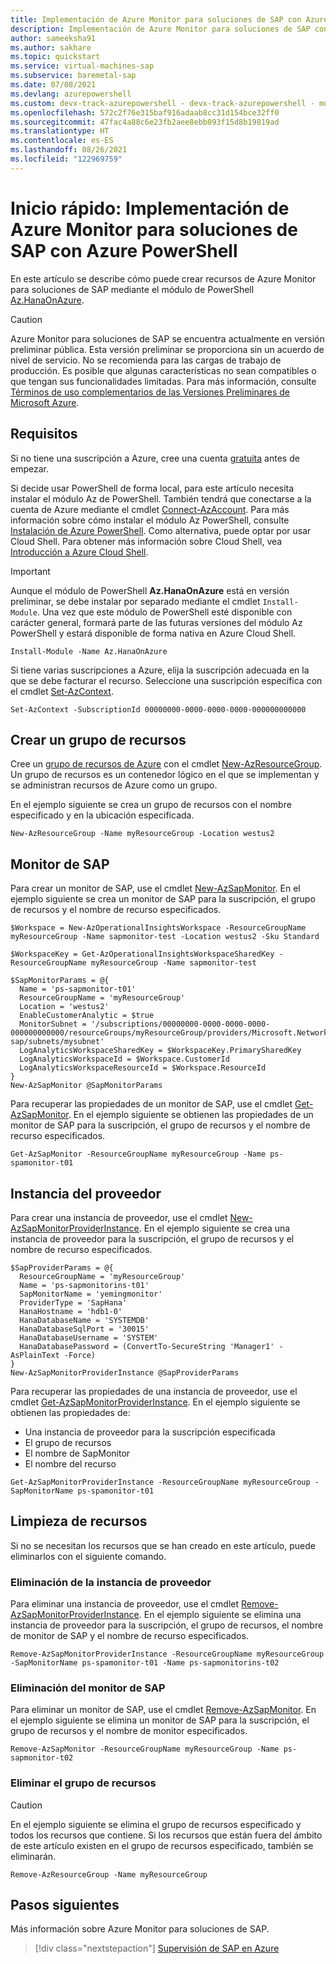 ```yaml
---
title: Implementación de Azure Monitor para soluciones de SAP con Azure PowerShell
description: Implementación de Azure Monitor para soluciones de SAP con Azure PowerShell
author: sameeksha91
ms.author: sakhare
ms.topic: quickstart
ms.service: virtual-machines-sap
ms.subservice: baremetal-sap
ms.date: 07/08/2021
ms.devlang: azurepowershell
ms.custom: devx-track-azurepowershell - devx-track-azurepowershell - mode-api
ms.openlocfilehash: 572c2f76e315baf916adaab8cc31d154bce32ff0
ms.sourcegitcommit: 47fac4a88c6e23fb2aee8ebb093f15d8b19819ad
ms.translationtype: HT
ms.contentlocale: es-ES
ms.lasthandoff: 08/26/2021
ms.locfileid: "122969759"
---
```

# <a name="quickstart-deploy-azure-monitor-for-sap-solutions-with-azure-powershell"></a>Inicio rápido: Implementación de Azure Monitor para soluciones de SAP con Azure PowerShell

En este artículo se describe cómo puede crear recursos de Azure Monitor para soluciones de SAP mediante el módulo de PowerShell [Az.HanaOnAzure](/powershell/module/az.hanaonazure/#sap-hana-on-azure).

> [!CAUTION]
> Azure Monitor para soluciones de SAP se encuentra actualmente en versión preliminar pública. Esta versión preliminar se proporciona sin un acuerdo de nivel de servicio. No se recomienda para las cargas de trabajo de producción. Es posible que algunas características no sean compatibles o que tengan sus funcionalidades limitadas. Para más información, consulte [Términos de uso complementarios de las Versiones Preliminares de Microsoft Azure](https://azure.microsoft.com/support/legal/preview-supplemental-terms/).

## <a name="requirements"></a>Requisitos

Si no tiene una suscripción a Azure, cree una cuenta [gratuita](https://azure.microsoft.com/free/) antes de empezar.

Si decide usar PowerShell de forma local, para este artículo necesita instalar el módulo Az de PowerShell. También tendrá que conectarse a la cuenta de Azure mediante el cmdlet [Connect-AzAccount](/powershell/module/az.accounts/connect-azaccount). Para más información sobre cómo instalar el módulo Az PowerShell, consulte [Instalación de Azure PowerShell](/powershell/azure/install-az-ps). Como alternativa, puede optar por usar Cloud Shell. Para obtener más información sobre Cloud Shell, vea [Introducción a Azure Cloud Shell](../../../cloud-shell/overview.md).

> [!IMPORTANT]
> Aunque el módulo de PowerShell **Az.HanaOnAzure** está en versión preliminar, se debe instalar por separado mediante el cmdlet `Install-Module`. Una vez que este módulo de PowerShell esté disponible con carácter general, formará parte de las futuras versiones del módulo Az PowerShell y estará disponible de forma nativa en Azure Cloud Shell.

```azurepowershell-interactive
Install-Module -Name Az.HanaOnAzure
```

Si tiene varias suscripciones a Azure, elija la suscripción adecuada en la que se debe facturar el recurso. Seleccione una suscripción específica con el cmdlet [Set-AzContext](/powershell/module/az.accounts/set-azcontext).

```azurepowershell-interactive
Set-AzContext -SubscriptionId 00000000-0000-0000-0000-000000000000
```

## <a name="create-a-resource-group"></a>Crear un grupo de recursos

Cree un [grupo de recursos de Azure](../../../azure-resource-manager/management/overview.md) con el cmdlet [New-AzResourceGroup](/powershell/module/az.resources/new-azresourcegroup). Un grupo de recursos es un contenedor lógico en el que se implementan y se administran recursos de Azure como un grupo.

En el ejemplo siguiente se crea un grupo de recursos con el nombre especificado y en la ubicación especificada.

```azurepowershell-interactive
New-AzResourceGroup -Name myResourceGroup -Location westus2
```

## <a name="sap-monitor"></a>Monitor de SAP

Para crear un monitor de SAP, use el cmdlet [New-AzSapMonitor](/powershell/module/az.hanaonazure/new-azsapmonitor). En el ejemplo siguiente se crea un monitor de SAP para la suscripción, el grupo de recursos y el nombre de recurso especificados.

```azurepowershell-interactive
$Workspace = New-AzOperationalInsightsWorkspace -ResourceGroupName myResourceGroup -Name sapmonitor-test -Location westus2 -Sku Standard

$WorkspaceKey = Get-AzOperationalInsightsWorkspaceSharedKey -ResourceGroupName myResourceGroup -Name sapmonitor-test

$SapMonitorParams = @{
  Name = 'ps-sapmonitor-t01'
  ResourceGroupName = 'myResourceGroup'
  Location = 'westus2'
  EnableCustomerAnalytic = $true
  MonitorSubnet = '/subscriptions/00000000-0000-0000-0000-000000000000/resourceGroups/myResourceGroup/providers/Microsoft.Network/virtualNetworks/vnet-sap/subnets/mysubnet'
  LogAnalyticsWorkspaceSharedKey = $WorkspaceKey.PrimarySharedKey
  LogAnalyticsWorkspaceId = $Workspace.CustomerId
  LogAnalyticsWorkspaceResourceId = $Workspace.ResourceId
}
New-AzSapMonitor @SapMonitorParams
```

Para recuperar las propiedades de un monitor de SAP, use el cmdlet [Get-AzSapMonitor](/powershell/module/az.hanaonazure/get-azsapmonitor). En el ejemplo siguiente se obtienen las propiedades de un monitor de SAP para la suscripción, el grupo de recursos y el nombre de recurso especificados.

```azurepowershell-interactive
Get-AzSapMonitor -ResourceGroupName myResourceGroup -Name ps-spamonitor-t01
```

## <a name="provider-instance"></a>Instancia del proveedor

Para crear una instancia de proveedor, use el cmdlet [New-AzSapMonitorProviderInstance](/powershell/module/az.hanaonazure/new-azsapmonitorproviderinstance). En el ejemplo siguiente se crea una instancia de proveedor para la suscripción, el grupo de recursos y el nombre de recurso especificados.

```azurepowershell-interactive
$SapProviderParams = @{
  ResourceGroupName = 'myResourceGroup'
  Name = 'ps-sapmonitorins-t01'
  SapMonitorName = 'yemingmonitor'
  ProviderType = 'SapHana'
  HanaHostname = 'hdb1-0'
  HanaDatabaseName = 'SYSTEMDB'
  HanaDatabaseSqlPort = '30015'
  HanaDatabaseUsername = 'SYSTEM'
  HanaDatabasePassword = (ConvertTo-SecureString 'Manager1' -AsPlainText -Force)
}
New-AzSapMonitorProviderInstance @SapProviderParams
```

Para recuperar las propiedades de una instancia de proveedor, use el cmdlet [Get-AzSapMonitorProviderInstance](/powershell/module/az.hanaonazure/get-azsapmonitorproviderinstance). En el ejemplo siguiente se obtienen las propiedades de: 
- Una instancia de proveedor para la suscripción especificada
- El grupo de recursos
- El nombre de SapMonitor
- El nombre del recurso

```azurepowershell-interactive
Get-AzSapMonitorProviderInstance -ResourceGroupName myResourceGroup -SapMonitorName ps-spamonitor-t01
```

## <a name="clean-up-resources"></a>Limpieza de recursos

Si no se necesitan los recursos que se han creado en este artículo, puede eliminarlos con el siguiente comando.

### <a name="delete-the-provider-instance"></a>Eliminación de la instancia de proveedor

Para eliminar una instancia de proveedor, use el cmdlet [Remove-AzSapMonitorProviderInstance](/powershell/module/az.hanaonazure/remove-azsapmonitorproviderinstance). En el ejemplo siguiente se elimina una instancia de proveedor para la suscripción, el grupo de recursos, el nombre de monitor de SAP y el nombre de recurso especificados.

```azurepowershell-interactive
Remove-AzSapMonitorProviderInstance -ResourceGroupName myResourceGroup -SapMonitorName ps-spamonitor-t01 -Name ps-sapmonitorins-t02
```

### <a name="delete-the-sap-monitor"></a>Eliminación del monitor de SAP

Para eliminar un monitor de SAP, use el cmdlet [Remove-AzSapMonitor](/powershell/module/az.hanaonazure/remove-azsapmonitor). En el ejemplo siguiente se elimina un monitor de SAP para la suscripción, el grupo de recursos y el nombre de monitor especificados.

```azurepowershell
Remove-AzSapMonitor -ResourceGroupName myResourceGroup -Name ps-sapmonitor-t02
```

### <a name="delete-the-resource-group"></a>Eliminar el grupo de recursos

> [!CAUTION]
> En el ejemplo siguiente se elimina el grupo de recursos especificado y todos los recursos que contiene.
> Si los recursos que están fuera del ámbito de este artículo existen en el grupo de recursos especificado, también se eliminarán.

```azurepowershell-interactive
Remove-AzResourceGroup -Name myResourceGroup
```

## <a name="next-steps"></a>Pasos siguientes

Más información sobre Azure Monitor para soluciones de SAP.

> [!div class="nextstepaction"]
> [Supervisión de SAP en Azure](monitor-sap-on-azure.md)

